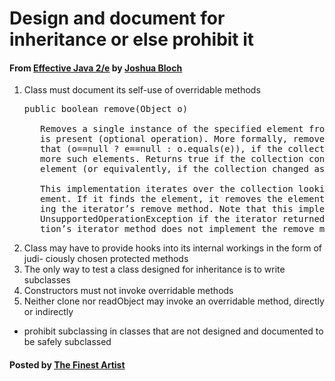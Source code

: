 # Design and document for inheritance or else prohibit it

#### From <u>[Effective Java 2/e](https://books.google.co.kr/books/about/Effective_Java.html?id=ka2VUBqHiWkC&hl=en)</u> by <u>[Joshua Bloch](https://en.wikipedia.org/wiki/Joshua_Bloch)</u>

1. Class must document its self-use of overridable methods
   <pre class="prettyprint">
   public boolean remove(Object o)

      Removes a single instance of the specified element from this collection, if it
      is present (optional operation). More formally, removes an element e such
      that (o==null ? e==null : o.equals(e)), if the collection contains one or
      more such elements. Returns true if the collection contained the specified
      element (or equivalently, if the collection changed as a result of the call).

      This implementation iterates over the collection looking for the specified el-
      ement. If it finds the element, it removes the element from the collection us-
      ing the iterator’s remove method. Note that this implementation throws an
      UnsupportedOperationException if the iterator returned by this collec-
      tion’s iterator method does not implement the remove method.
   </pre>
2. Class may have to provide hooks into its internal workings in the form of judi- ciously chosen protected methods
3. The only way to test a class designed for inheritance is to write subclasses
4. Constructors must not invoke overridable methods
5. Neither clone nor readObject may invoke an overridable method, directly or indirectly

* prohibit subclassing in classes that are not designed and documented to be safely subclassed

#### Posted by <u>[The Finest Artist](http://thefinestartist.com)
